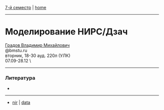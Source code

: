 [7-й семестр](../2021_2022_7_sem.md) | [home](../README.md)
____________________________________
# Моделирование НИРС/Дзач
[Градов Владимир Михайлович](https://kursizdat.ru/authors/gradov_vladimir/) \
@bmstu.ru \
вторник, 18-30 ауд. 220л (УЛК)\
07.09-28.12 \
____________________________________
### Литература

* 
____________________________________

* [nir]() | [data](https://drive.google.com/drive/u/1/folders/14791AqgGIqdvao0mAc9lhMNPc2eeMwQ5)

